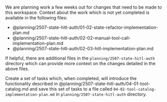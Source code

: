We are planning work a few weeks out for changes that need to be made to this workspace.
Context about the work which is not yet completed is available in the following files:

* @planning/2507-state-hitl-auth/01-02-state-refactor-implementation-plan.md
* @planning/2507-state-hitl-auth/02-02-manual-tool-call-implementation-plan.md
* @planning/2507-state-hitl-auth/02-03-hitl-implementation-plan.md

If helpful, there are additional files in the `planning/2507-state-hitl-auth` directory
which can provide more context on the changes detailed in the above files.

Create a set of tasks which, when completed, will introduce the functionality described
in @planning/2507-state-hitl-auth/04-01-tool-catalog.md and save this set of tasks to a
file called `04-02-tool-catalog-implementation-plan.md` in
`planning/2507-state-hitl-auth` directory.